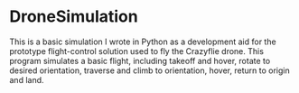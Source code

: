 # DroneSimulation
This is a basic simulation I wrote in Python as a development aid for the prototype flight-control solution used to fly the Crazyflie drone.
This program simulates a basic flight, including takeoff and hover, rotate to desired orientation, traverse and climb to orientation, hover, return to origin and land.
